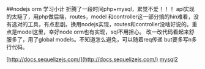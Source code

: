 ##nodejs orm 学习小计
折腾了一段时间php+mysql，累觉不爱！！！
api实现的太糙了，用php做后端，routes，model 和controller这一部分搞的hin难看，没有选对的工具，有点悲剧。换用nodejs实现，routes和controller没啥好说的。重点是model这里，幸好node orm也有实现，sql不用担心。
改一改代码看起来舒服多了，用了global models。不知道怎么避免，可以随着req传递
but要多写n多行代码。


[http://docs.sequelizejs.com/](http://docs.sequelizejs.com/)
[mysql2](https://www.npmjs.com/package/mysql2)